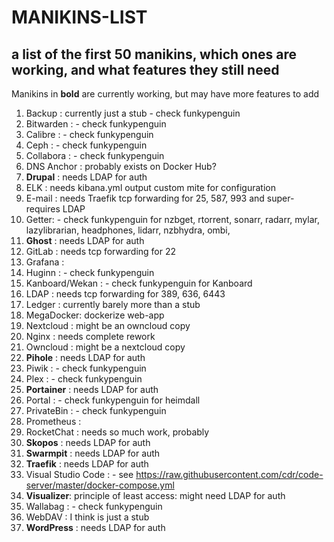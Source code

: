 # MANIKINS-LIST

## a list of the first 50 manikins, which ones are working, and what features they still need

Manikins in **bold** are currently working, but may have more features to add

1. Backup : currently just a stub - check funkypenguin
2. Bitwarden : - check funkypenguin
3. Calibre : - check funkypenguin
4. Ceph : - check funkypenguin
5. Collabora : - check funkypenguin
6. DNS Anchor : probably exists on Docker Hub?
7. **Drupal** : needs LDAP for auth
8. ELK : needs kibana.yml output custom mite for configuration
9. E-mail : needs Traefik tcp forwarding for 25, 587, 993 and super-requires LDAP
10. Getter: - check funkypenguin for nzbget, rtorrent, sonarr, radarr, mylar, lazylibrarian, headphones, lidarr, nzbhydra, ombi,
11. **Ghost** : needs LDAP for auth
12. GitLab : needs tcp forwarding for 22
13. Grafana :
14. Huginn : - check funkypenguin
15. Kanboard/Wekan : - check funkypenguin for Kanboard
16. LDAP : needs tcp forwarding for 389, 636, 6443
17. Ledger : currently barely more than a stub
18. MegaDocker: dockerize web-app
19. Nextcloud : might be an owncloud copy
20. Nginx : needs complete rework
21. Owncloud : might be a nextcloud copy
22. **Pihole** : needs LDAP for auth
23. Piwik : - check funkypenguin
24. Plex : - check funkypenguin
25. **Portainer** : needs LDAP for auth
26. Portal : - check funkypenguin for heimdall
27. PrivateBin : - check funkypenguin
28. Prometheus :
29. RocketChat : needs so much work, probably
30. **Skopos** : needs LDAP for auth
31. **Swarmpit** : needs LDAP for auth
32. **Traefik** : needs LDAP for auth
33. Visual Studio Code : - see https://raw.githubusercontent.com/cdr/code-server/master/docker-compose.yml
34. **Visualizer**: principle of least access: might need LDAP for auth
35. Wallabag : - check funkypenguin
36. WebDAV : I think is just a stub
37. **WordPress** : needs LDAP for auth
